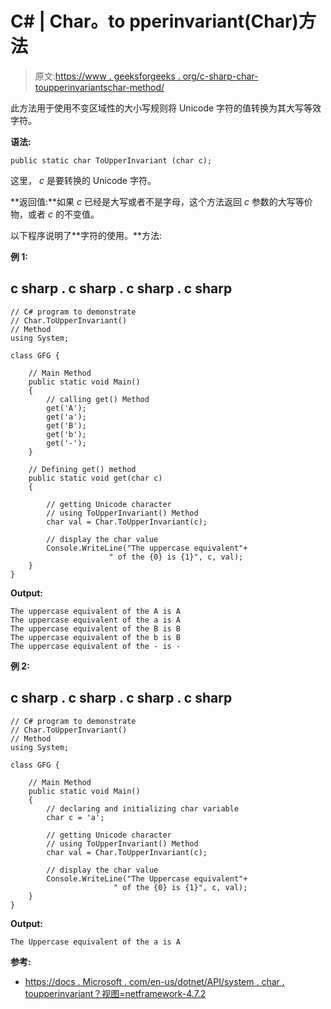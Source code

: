 # C# | Char。to pperinvariant(Char)方法

> 原文:[https://www . geeksforgeeks . org/c-sharp-char-toupperinvariantschar-method/](https://www.geeksforgeeks.org/c-sharp-char-toupperinvariantchar-method/)

此方法用于使用不变区域性的大小写规则将 Unicode 字符的值转换为其大写等效字符。

**语法:**

```
public static char ToUpperInvariant (char c);
```

这里， *c* 是要转换的 Unicode 字符。

**返回值:**如果 *c* 已经是大写或者不是字母，这个方法返回 *c* 参数的大写等价物，或者 *c* 的不变值。

以下程序说明了**字符的使用。**方法:

**例 1:**

## c sharp . c sharp . c sharp . c sharp

```
// C# program to demonstrate
// Char.ToUpperInvariant()
// Method
using System;

class GFG {

    // Main Method
    public static void Main()
    {
        // calling get() Method
        get('A');
        get('a');
        get('B');
        get('b');
        get('-');
    }

    // Defining get() method
    public static void get(char c)
    {

        // getting Unicode character
        // using ToUpperInvariant() Method
        char val = Char.ToUpperInvariant(c);

        // display the char value
        Console.WriteLine("The uppercase equivalent"+
                      " of the {0} is {1}", c, val);
    }
}
```

**Output:**

```
The uppercase equivalent of the A is A
The uppercase equivalent of the a is A
The uppercase equivalent of the B is B
The uppercase equivalent of the b is B
The uppercase equivalent of the - is -

```

**例 2:**

## c sharp . c sharp . c sharp . c sharp

```
// C# program to demonstrate
// Char.ToUpperInvariant()
// Method
using System;

class GFG {

    // Main Method
    public static void Main()
    {
        // declaring and initializing char variable
        char c = 'a';

        // getting Unicode character
        // using ToUpperInvariant() Method
        char val = Char.ToUpperInvariant(c);

        // display the char value
        Console.WriteLine("The Uppercase equivalent"+
                       " of the {0} is {1}", c, val);
    }
}
```

**Output:**

```
The Uppercase equivalent of the a is A

```

**参考:**

*   [https://docs . Microsoft . com/en-us/dotnet/API/system . char . toupperinvariant？视图=netframework-4.7.2](https://docs.microsoft.com/en-us/dotnet/api/system.char.toupperinvariant?view=netframework-4.7.2)